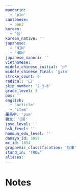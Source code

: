 ```yaml
---
mandarin:
  - 'pǐn'
cantonese:
  - ban2
korean:
  - '품'
korean_native: ''
japanese:
  - 'HIN'
  - 'HON'
japanese_nanori: ''
vietnamese:
middle_chinese_initial: 'pʰ'
middle_chinese_final: 'ɣiɪm'
stroke_count: 9
radical: '口'
skip_number: '2-3-6'
grade_level: 3
pos: ''
english:
  - 'article'
  - 'item'
羅馬字: 'pum'
韓文: '품'
joyo_level: ''
hsk_level: ''
hanmun_edu_level: ''
danayo_id: 3059
mc_id: 1854
graphemic_classification: '指事'
stand_in: 'TRUE'
aliases:
---
```


# Notes
